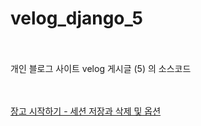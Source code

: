 # velog_django_5
<br/>
<br/>개인 블로그 사이트 velog 게시글 (5) 의 소스코드
<br/>
<br/><br/>

[장고 시작하기 - 세션 저장과 삭제 및 옵션](https://velog.io/@kimjihong/Django-python%EC%9E%A5%EA%B3%A0-%EC%9B%B9-%ED%94%84%EB%A0%88%EC%9E%84%EC%9B%8C%ED%81%AC-%EC%8B%9C%EC%9E%91%ED%95%98%EA%B8%B0-5-%EC%84%B8%EC%85%98Session-%EC%98%B5%EC%85%98-%EA%B3%BC-%EC%84%B8%EC%85%98-%EC%A0%80%EC%9E%A5%EA%B3%BC-%EC%82%AD%EC%A0%9C)
